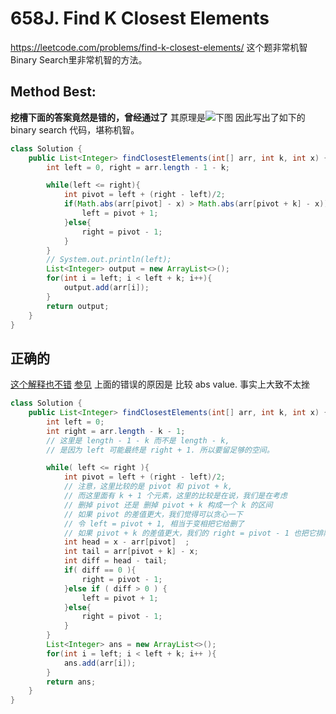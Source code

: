 # 658J. Find K Closest Elements
https://leetcode.com/problems/find-k-closest-elements/
这个题非常机智
Binary Search里非常机智的方法。
## Method Best:
**挖槽下面的答案竟然是错的，曾经通过了**
其原理是![下图](./imgs/LC658.JPG)
因此写出了如下的binary search 代码，堪称机智。
```Java
class Solution {
    public List<Integer> findClosestElements(int[] arr, int k, int x) {
        int left = 0, right = arr.length - 1 - k;

        while(left <= right){
            int pivot = left + (right - left)/2;
            if(Math.abs(arr[pivot] - x) > Math.abs(arr[pivot + k] - x)){
                left = pivot + 1;
            }else{
                right = pivot - 1;
            }
        }
        // System.out.println(left);
        List<Integer> output = new ArrayList<>();
        for(int i = left; i < left + k; i++){
            output.add(arr[i]);
        }
        return output;
    }
}
```

## 正确的
[这个解释也不错](https://leetcode-cn.com/problems/find-k-closest-elements/solution/pai-chu-fa-shuang-zhi-zhen-er-fen-fa-python-dai-ma/)
[参见](https://leetcode.com/problems/find-k-closest-elements/discuss/106426/JavaC%2B%2BPython-Binary-Search-O(log(N-K)-%2B-K))
上面的错误的原因是 比较 abs value.
事实上大致不太挫

```java
class Solution {
    public List<Integer> findClosestElements(int[] arr, int k, int x) {
        int left = 0;
        int right = arr.length - k - 1; 
        // 这里是 length - 1 - k 而不是 length - k, 
        // 是因为 left 可能最终是 right + 1. 所以要留足够的空间。

        while( left <= right ){
            int pivot = left + (right - left)/2;
            // 注意，这里比较的是 pivot 和 pivot + k,
            // 而这里面有 k + 1 个元素，这里的比较是在说，我们是在考虑
            // 删掉 pivot 还是 删掉 pivot + k 构成一个 k 的区间
            // 如果 pivot 的差值更大，我们觉得可以贪心一下
            // 令 left = pivot + 1, 相当于变相把它给删了
            // 如果 pivot + k 的差值更大，我们的 right = pivot - 1 也把它排除出候选范围了。
            int head = x - arr[pivot]  ;
            int tail = arr[pivot + k] - x;
            int diff = head - tail;
            if( diff == 0 ){
                right = pivot - 1;
            }else if ( diff > 0 ) {
                left = pivot + 1;
            }else{
                right = pivot - 1;
            }
        }
        List<Integer> ans = new ArrayList<>();
        for(int i = left; i < left + k; i++ ){
            ans.add(arr[i]);
        } 
        return ans;
    }
}
```